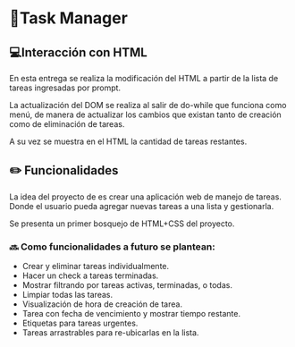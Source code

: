 # 📝Task Manager 

## 💻Interacción con HTML

En esta entrega se realiza la modificación del HTML a partir de la lista de tareas ingresadas por prompt. 

La actualización del DOM se realiza al salir de do-while que funciona como menú, de manera de actualizar los cambios que existan tanto de creación como de eliminación de tareas. 

A su vez se muestra en el HTML la cantidad de tareas restantes.


## ✏️ Funcionalidades

La idea del proyecto de es crear una aplicación web de manejo de tareas. Donde el usuario pueda agregar nuevas tareas a una lista y gestionarla.

Se presenta un primer bosquejo de HTML+CSS del proyecto.

### 🔜 Como funcionalidades a futuro se plantean:

* Crear y eliminar tareas individualmente.
* Hacer un check a tareas terminadas.
* Mostrar filtrando por tareas activas, terminadas, o todas.
* Limpiar todas las tareas.
* Visualización de hora de creación de tarea.
* Tarea con fecha de vencimiento y mostrar tiempo restante.
* Etiquetas para tareas urgentes.
* Tareas arrastrables para re-ubicarlas en la lista.